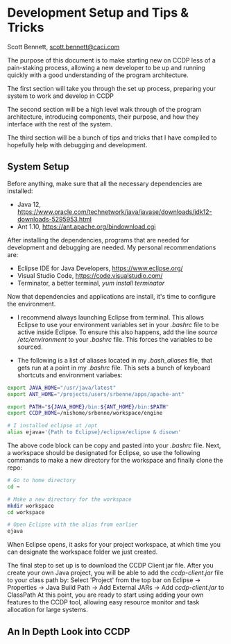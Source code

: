Development Setup and Tips & Tricks
===================================

Scott Bennett, scott.bennett@caci.com

The purpose of this document is to make starting new on CCDP less of a pain-staking process, allowing a new developer to be up and running quickly with a good understanding of the program architecture.

The first section will take you through the set up process, preparing your system to work and develop in CCDP

The second section will be a high level walk through of the program architecture, introducing components, their purpose, and how they interface with the rest of the system.

The third section will be a bunch of tips and tricks that I have compiled to hopefully help with debugging and development.

System Setup
------------

Before anything, make sure that all the necessary dependencies are installed:

- Java 12, https://www.oracle.com/technetwork/java/javase/downloads/jdk12-downloads-5295953.html
- Ant 1.10, https://ant.apache.org/bindownload.cgi

After installing the dependencies, programs that are needed for development and debugging are needed. My personal recommendations are:

- Eclipse IDE for Java Developers, https://www.eclipse.org/
- Visual Studio Code, https://code.visualstudio.com/
- Terminator, a better terminal, *yum install terminator*

Now that dependencies and applications are install, it's time to configure the environment.

- I recommend always launching Eclipse from terminal. This allows Eclipse to use your environment variables set in your *.bashrc* file to be active inside Eclipse. To ensure this also happens, add the line
*source /etc/environment*
to your *.bashrc* file. This forces the variables to be sourced.

- The following is a list of aliases located in my *.bash_aliases* file, that gets run at a point in my *.bashrc* file. This sets a bunch of keyboard shortcuts and environment variabes:

```bash
export JAVA_HOME="/usr/java/latest"
export ANT_HOME="/projects/users/srbenne/apps/apache-ant"

export PATH="${JAVA_HOME}/bin:${ANT_HOME}/bin:$PATH"
export CCDP_HOME=/nishome/srbenne/workspace/engine

# I installed eclipse at /opt
alias ejava='{Path to Eclipse}/eclipse/eclipse & disown'
```

The above code block can be copy and pasted into your *.bashrc* file. Next, a workspace should be designated for Eclipse, so use the following commands to make a new directory for the workspace and finally clone the repo:

```bash
# Go to home directory
cd ~

# Make a new directory for the workspace
mkdir workspace
cd workspace

# Open Eclipse with the alias from earlier
ejava
```

When Eclipse opens, it asks for your project workspace, at which time you can designate the workspace folder we just created.

The final step to set up is to download the CCDP Client jar file. After you create your own Java project, you will be able to add the *ccdp-client.jar* file to your class path by:
Select 'Project' from the top bar on Eclipse -> Properties -> Java Build Path -> Add External JARs -> Add *ccdp-client.jar* to ClassPath
At this point, you are ready to start using adding your own features to the CCDP tool, allowing easy resource monitor and task allocation for large systems.

An In Depth Look into CCDP
--------------------------


